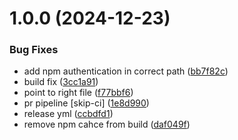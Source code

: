 # 1.0.0 (2024-12-23)


### Bug Fixes

* add npm authentication in correct path ([bb7f82c](https://github.com/trust0-project/ridb-wasm/commit/bb7f82c6e90e9a62354dcb6924cb8eb37f173dfd))
* build fix ([3cc1a91](https://github.com/trust0-project/ridb-wasm/commit/3cc1a91ddb21a1a49f3417d5d7c15a03f5e5946b))
* point to right file ([f77bbf6](https://github.com/trust0-project/ridb-wasm/commit/f77bbf6609d5936753c49655cccfe4a26b9fe6d3))
* pr pipeline [skip-ci] ([1e8d990](https://github.com/trust0-project/ridb-wasm/commit/1e8d990a10ecf49ae5ecaf1e67c020d4c32dabb1))
* release yml ([ccbdfd1](https://github.com/trust0-project/ridb-wasm/commit/ccbdfd11d1be508f744e11aa18b01d7f79fb0822))
* remove npm cahce from build ([daf049f](https://github.com/trust0-project/ridb-wasm/commit/daf049fcaea866369c0137e30b31aa223f9e8664))
